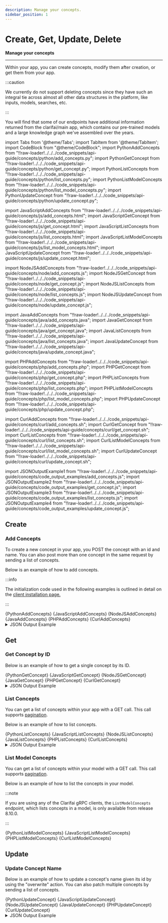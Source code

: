 ```yaml
---
description: Manage your concepts.
sidebar_position: 1
---
```


# Create, Get, Update, Delete

**Manage your concepts**
<hr />

Within your app, you can create concepts, modify them after creation, or get them from your app. 

:::caution

We currently do not support deleting concepts since they have such an integral tie across almost all other data structures in the platform, like inputs, models, searches, etc.

:::

You will find that some of our endpoints have additional information returned from the clarifai/main app, which contains our pre-trained models and a large knowledge graph we've assembled over the years.

import Tabs from '@theme/Tabs';
import TabItem from '@theme/TabItem';
import CodeBlock from "@theme/CodeBlock";
import PythonAddConcepts from "!!raw-loader!../../../code_snippets/api-guide/concepts/python/add_concepts.py";
import PythonGetConcept from "!!raw-loader!../../../code_snippets/api-guide/concepts/python/get_concept.py";
import PythonListConcepts from "!!raw-loader!../../../code_snippets/api-guide/concepts/python/list_concepts.py";
import PythonListModelConcepts from "!!raw-loader!../../../code_snippets/api-guide/concepts/python/list_model_concepts.py";
import PythonUpdateConcept from "!!raw-loader!../../../code_snippets/api-guide/concepts/python/update_concept.py";

import JavaScriptAddConcepts from "!!raw-loader!../../../code_snippets/api-guide/concepts/js/add_concepts.html";
import JavaScriptGetConcept from "!!raw-loader!../../../code_snippets/api-guide/concepts/js/get_concept.html";
import JavaScriptListConcepts from "!!raw-loader!../../../code_snippets/api-guide/concepts/js/list_concepts.html";
import JavaScriptListModelConcepts from "!!raw-loader!../../../code_snippets/api-guide/concepts/js/list_model_concepts.html";
import JavaScriptUpdateConcept from "!!raw-loader!../../../code_snippets/api-guide/concepts/js/update_concept.html";

import NodeJSAddConcepts from "!!raw-loader!../../../code_snippets/api-guide/concepts/node/add_concepts.js";
import NodeJSGetConcept from "!!raw-loader!../../../code_snippets/api-guide/concepts/node/get_concept.js";
import NodeJSListConcepts from "!!raw-loader!../../../code_snippets/api-guide/concepts/node/list_concepts.js";
import NodeJSUpdateConcept from "!!raw-loader!../../../code_snippets/api-guide/concepts/node/update_concept.js";

import JavaAddConcepts from "!!raw-loader!../../../code_snippets/api-guide/concepts/java/add_concepts.java";
import JavaGetConcept from "!!raw-loader!../../../code_snippets/api-guide/concepts/java/get_concept.java";
import JavaListConcepts from "!!raw-loader!../../../code_snippets/api-guide/concepts/java/list_concepts.java";
import JavaUpdateConcept from "!!raw-loader!../../../code_snippets/api-guide/concepts/java/update_concept.java";

import PHPAddConcepts from "!!raw-loader!../../../code_snippets/api-guide/concepts/php/add_concepts.php";
import PHPGetConcept from "!!raw-loader!../../../code_snippets/api-guide/concepts/php/get_concept.php";
import PHPListConcepts from "!!raw-loader!../../../code_snippets/api-guide/concepts/php/list_concepts.php";
import PHPListModelConcepts from "!!raw-loader!../../../code_snippets/api-guide/concepts/php/list_model_concepts.php";
import PHPUpdateConcept from "!!raw-loader!../../../code_snippets/api-guide/concepts/php/update_concept.php";

import CurlAddConcepts from "!!raw-loader!../../../code_snippets/api-guide/concepts/curl/add_concepts.sh";
import CurlGetConcept from "!!raw-loader!../../../code_snippets/api-guide/concepts/curl/get_concept.sh";
import CurlListConcepts from "!!raw-loader!../../../code_snippets/api-guide/concepts/curl/list_concepts.sh";
import CurlListModelConcepts from "!!raw-loader!../../../code_snippets/api-guide/concepts/curl/list_model_concepts.sh";
import CurlUpdateConcept from "!!raw-loader!../../../code_snippets/api-guide/concepts/curl/update_concept.sh";

import JSONOutputExample1 from "!!raw-loader!../../../code_snippets/api-guide/concepts/code_output_examples/add_concepts.js";
import JSONOutputExample2 from "!!raw-loader!../../../code_snippets/api-guide/concepts/code_output_examples/get_concept.js";
import JSONOutputExample3 from "!!raw-loader!../../../code_snippets/api-guide/concepts/code_output_examples/list_concepts.js";
import JSONOutputExample4 from "!!raw-loader!../../../code_snippets/api-guide/concepts/code_output_examples/update_concept.js";


## Create

### Add Concepts

To create a new concept in your app, you POST the concept with an id and name. You can also post more than one concept in the same request by sending a list of concepts.

Below is an example of how to add concepts.  

:::info

The initialization code used in the following examples is outlined in detail on the [client installation page.](https://docs.clarifai.com/api-guide/api-overview/api-clients/#client-installation-instructions)

:::

<Tabs>

<TabItem value="python" label="Python">
    <CodeBlock className="language-python">{PythonAddConcepts}</CodeBlock>
</TabItem>

<TabItem value="js_rest" label="JavaScript (REST)">
    <CodeBlock className="language-javascript">{JavaScriptAddConcepts}</CodeBlock>
</TabItem>

<TabItem value="nodejs" label="NodeJS">
    <CodeBlock className="language-javascript">{NodeJSAddConcepts}</CodeBlock>
</TabItem>

<TabItem value="java" label="Java">
    <CodeBlock className="language-java">{JavaAddConcepts}</CodeBlock>
</TabItem>

<TabItem value="php" label="PHP">
    <CodeBlock className="language-php">{PHPAddConcepts}</CodeBlock>
</TabItem>

<TabItem value="curl" label="cURL">
    <CodeBlock className="language-bash">{CurlAddConcepts}</CodeBlock>
</TabItem>

</Tabs>

<details>
  <summary>JSON Output Example</summary>
    <CodeBlock className="language-js">{JSONOutputExample1}</CodeBlock>
</details>


## Get

### Get Concept by ID

Below is an example of how to get a single concept by its ID.

<Tabs>

<TabItem value="python" label="Python">
    <CodeBlock className="language-python">{PythonGetConcept}</CodeBlock>
</TabItem>

<TabItem value="js_rest" label="JavaScript (REST)">
    <CodeBlock className="language-javascript">{JavaScriptGetConcept}</CodeBlock>
</TabItem>

<TabItem value="nodejs" label="NodeJS">
    <CodeBlock className="language-javascript">{NodeJSGetConcept}</CodeBlock>
</TabItem>

<TabItem value="java" label="Java">
    <CodeBlock className="language-java">{JavaGetConcept}</CodeBlock>
</TabItem>

<TabItem value="php" label="PHP">
    <CodeBlock className="language-php">{PHPGetConcept}</CodeBlock>
</TabItem>

<TabItem value="curl" label="cURL">
    <CodeBlock className="language-bash">{CurlGetConcept}</CodeBlock>
</TabItem>

</Tabs>

<details>
  <summary>JSON Output Example</summary>
    <CodeBlock className="language-js">{JSONOutputExample2}</CodeBlock>
</details>

### List Concepts

You can get a list of concepts within your app with a GET call. This call supports [pagination](https://docs.clarifai.com/api-guide/advanced-topics/pagination/).

Below is an example of how to list concepts. 

<Tabs>

<TabItem value="python" label="Python">
    <CodeBlock className="language-python">{PythonListConcepts}</CodeBlock>
</TabItem>

<TabItem value="js_rest" label="JavaScript (REST)">
    <CodeBlock className="language-javascript">{JavaScriptListConcepts}</CodeBlock>
</TabItem>

<TabItem value="nodejs" label="NodeJS">
    <CodeBlock className="language-javascript">{NodeJSListConcepts}</CodeBlock>
</TabItem>

<TabItem value="java" label="Java">
    <CodeBlock className="language-java">{JavaListConcepts}</CodeBlock>
</TabItem>

<TabItem value="php" label="PHP">
    <CodeBlock className="language-php">{PHPListConcepts}</CodeBlock>
</TabItem>

<TabItem value="curl" label="cURL">
    <CodeBlock className="language-bash">{CurlListConcepts}</CodeBlock>
</TabItem>

</Tabs>

<details>
  <summary>JSON Output Example</summary>
    <CodeBlock className="language-js">{JSONOutputExample3}</CodeBlock>
</details>

### List Model Concepts

You can get a list of concepts within your model with a GET call. This call supports [pagination](https://docs.clarifai.com/api-guide/advanced-topics/pagination/).

Below is an example of how to list the concepts in your model. 

:::note

If you are using any of the Clarifai gRPC clients, the `ListModelConcepts` endpoint, which lists concepts in a model, is only available from release 8.10.0. 

:::

<Tabs>

<TabItem value="python" label="Python">
    <CodeBlock className="language-python">{PythonListModelConcepts}</CodeBlock>
</TabItem>

<TabItem value="js_rest" label="JavaScript (REST)">
    <CodeBlock className="language-javascript">{JavaScriptListModelConcepts}</CodeBlock>
</TabItem>

<TabItem value="php" label="PHP">
    <CodeBlock className="language-php">{PHPListModelConcepts}</CodeBlock>
</TabItem>

<TabItem value="curl" label="cURL">
    <CodeBlock className="language-bash">{CurlListModelConcepts}</CodeBlock>
</TabItem>

</Tabs>

## Update

### Update Concept Name

Below is an example of how to update a concept's name given its id by using the "overwrite" action. You can also patch multiple concepts by sending a list of concepts.

<Tabs>

<TabItem value="python" label="Python">
    <CodeBlock className="language-python">{PythonUpdateConcept}</CodeBlock>
</TabItem>

<TabItem value="js_rest" label="JavaScript (REST)">
    <CodeBlock className="language-javascript">{JavaScriptUpdateConcept}</CodeBlock>
</TabItem>

<TabItem value="nodejs" label="NodeJS">
    <CodeBlock className="language-javascript">{NodeJSUpdateConcept}</CodeBlock>
</TabItem>

<TabItem value="java" label="Java">
    <CodeBlock className="language-java">{JavaUpdateConcept}</CodeBlock>
</TabItem>

<TabItem value="php" label="PHP">
    <CodeBlock className="language-php">{PHPUpdateConcept}</CodeBlock>
</TabItem>

<TabItem value="curl" label="cURL">
    <CodeBlock className="language-bash">{CurlUpdateConcept}</CodeBlock>
</TabItem>

</Tabs>

<details>
  <summary>JSON Output Example</summary>
    <CodeBlock className="language-js">{JSONOutputExample4}</CodeBlock>
</details>

